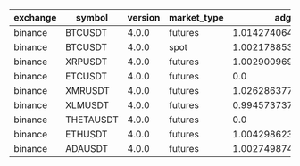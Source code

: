 | exchange | symbol | version | market_type | adg | closest_bkr |
|----------|--------|---------|-------------| --- | ----------- |
| binance | BTCUSDT | 4.0.0 | futures | 1.0142740647327804 | 0.4912608610666034 | 
| binance | BTCUSDT | 4.0.0 | spot | 1.0021788538534508 | 0.9994644129503883 | 
| binance | XRPUSDT | 4.0.0 | futures | 1.0029009692865194 | 1.0 | 
| binance | ETCUSDT | 4.0.0 | futures | 0.0 | 0.05932230391734765 | 
| binance | XMRUSDT | 4.0.0 | futures | 1.0262863773682578 | 0.360246379808074 | 
| binance | XLMUSDT | 4.0.0 | futures | 0.9945737370380754 | 0.7557935613286378 | 
| binance | THETAUSDT | 4.0.0 | futures | 0.0 | 0.05983957517159699 | 
| binance | ETHUSDT | 4.0.0 | futures | 1.004298623677707 | 0.3757087951010889 | 
| binance | ADAUSDT | 4.0.0 | futures | 1.002749874095769 | 1.0 | 
